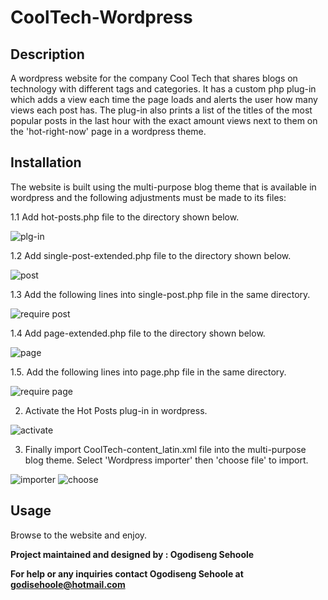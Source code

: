 # CoolTech-Wordpress
## Description
A wordpress website for the company Cool Tech that shares blogs on technology with different tags and categories. It has a custom php plug-in which adds a view each time the page loads and alerts the user how many views each post has. The plug-in also prints a list of the titles of the most popular posts in the last hour with the exact amount views next to them on the 'hot-right-now' page in a wordpress theme.

## Installation
The website is built using the multi-purpose blog theme that is available in wordpress and the following adjustments must be made to its files:

1.1 Add hot-posts.php file to the directory shown below.

![plg-in](https://user-images.githubusercontent.com/88197915/149206319-76f3c9fd-7b98-4b8b-91ff-5a58a3e5d2ec.JPG)


1.2 Add single-post-extended.php file to the directory shown below.


![post](https://user-images.githubusercontent.com/88197915/149033662-b83fd8e5-5807-4229-8b9c-8a6ae6a9aebf.JPG)


1.3 Add the following lines into single-post.php file in the same directory.


![require post](https://user-images.githubusercontent.com/88197915/149034527-2e296bb7-2e30-47cf-b063-e573d41c3225.JPG)



1.4 Add page-extended.php file to the directory shown below.


![page](https://user-images.githubusercontent.com/88197915/149034589-18d52012-95fc-4dc0-ac03-df906a976e33.JPG)


1.5. Add the following lines into page.php file in the same directory.


![require page](https://user-images.githubusercontent.com/88197915/149030585-da9afada-116a-4a34-a63d-a31a0faa9dbd.JPG)

2. Activate the Hot Posts plug-in in wordpress.

![activate](https://user-images.githubusercontent.com/88197915/149206115-2b066f92-2768-44f2-af0a-604ef9cda192.JPG)


3. Finally import CoolTech-content_latin.xml file into the multi-purpose blog theme. Select 'Wordpress importer' then 'choose file' to import.
 
![importer](https://user-images.githubusercontent.com/88197915/149032014-a1b48e95-ae7b-41de-b891-85ebc5265612.JPG)
![choose](https://user-images.githubusercontent.com/88197915/149032070-edeb4f29-4d2e-4895-8d26-1af37eec2021.JPG)

## Usage
Browse to the website and enjoy.

**Project maintained and designed by : Ogodiseng Sehoole**
 
**For help or any inquiries contact Ogodiseng Sehoole at godisehoole@hotmail.com** 

